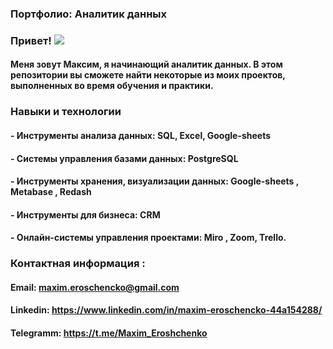 ### Портфолио: Аналитик данных

### Привет! ![](https://user-images.githubusercontent.com/18350557/176309783-0785949b-9127-417c-8b55-ab5a4333674e.gif)
#### Меня зовут Максим, я начинающий аналитик данных.  В этом репозитории вы сможете найти некоторые из моих проектов, выполненных во время обучения и практики. 

### Навыки и технологии

#### - Инструменты анализа данных: SQL, Excel, Google-sheets

#### - Системы управления базами данных: PostgreSQL

#### - Инструменты хранения, визуализации данных: Google-sheets , Metabase , Redash

#### - Инструменты для бизнеса: CRM 

#### - Онлайн-системы управления проектами:  Miro , Zoom, Trello.
















 ### ****Контактная информация :****

 

#### Email: ****maxim.eroschencko@gmail.com****



#### Linkedin: ****https://www.linkedin.com/in/maxim-eroschencko-44a154288/****



#### Telegramm: ****https://t.me/Maxim_Eroshchenko****
